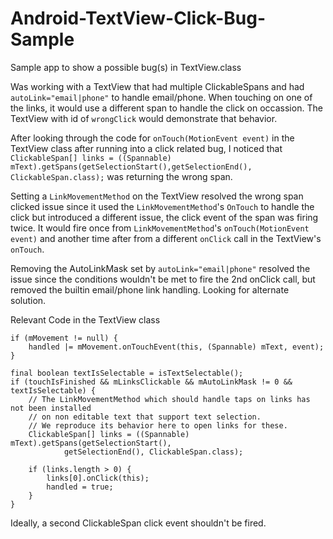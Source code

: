 # Android-TextView-Click-Bug-Sample
Sample app to show a possible bug(s) in TextView.class


  Was working with a TextView that had multiple ClickableSpans and had `autoLink="email|phone"` to handle email/phone. When touching on one of the links, it would use a different span to handle the click on occassion. The TextView with id of `wrongClick` would demonstrate that behavior. 

After looking through the code for `onTouch(MotionEvent event)` in the TextView class after running into a click related bug, I noticed that `ClickableSpan[] links = ((Spannable) mText).getSpans(getSelectionStart(),getSelectionEnd(), ClickableSpan.class);` was returning the wrong span.

Setting a `LinkMovementMethod` on the TextView resolved the wrong span clicked issue since it used the `LinkMovementMethod`'s `OnTouch` to handle the click but introduced a different issue, the click event of the span was firing twice. It would fire once from `LinkMovementMethod`'s `onTouch(MotionEvent event)` and another time after from a different `onClick` call in the TextView's `onTouch`.

Removing the AutoLinkMask set by `autoLink="email|phone"` resolved the issue since the conditions wouldn't be met to fire the 2nd onClick call, but removed the builtin email/phone link handling. Looking for alternate solution. 

  Relevant Code in the TextView class
  
  ``` 
  if (mMovement != null) {
      handled |= mMovement.onTouchEvent(this, (Spannable) mText, event);
  }

  final boolean textIsSelectable = isTextSelectable();
  if (touchIsFinished && mLinksClickable && mAutoLinkMask != 0 && textIsSelectable) {
      // The LinkMovementMethod which should handle taps on links has not been installed
      // on non editable text that support text selection.
      // We reproduce its behavior here to open links for these.
      ClickableSpan[] links = ((Spannable) mText).getSpans(getSelectionStart(),
              getSelectionEnd(), ClickableSpan.class);

      if (links.length > 0) {
          links[0].onClick(this);
          handled = true;
      }
  }
  ```
  
  Ideally, a second ClickableSpan click event shouldn't be fired.
  
  
